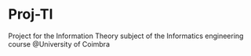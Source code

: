 # Proj-TI

Project for the Information Theory subject of the Informatics engineering course @University of Coimbra
